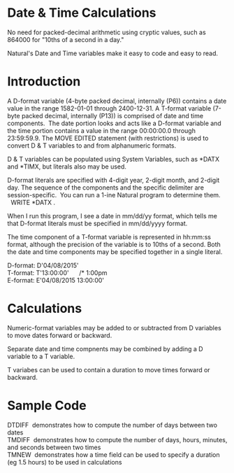 # Date & Time Calculations

No need for packed-decimal arithmetic using cryptic values, such as 864000 for "10ths of a second in a day."

Natural's Date and Time variables make it easy to code and easy to read.

Introduction  
=========

A D-format variable (4-byte packed decimal, internally (P6)) contains a date value in the range 1582-01-01 through 2400-12-31\. A T-format variable (7-byte packed decimal, internally (P13)) is comprised of date and time components.  The date portion looks and acts like a D-format variable and the time portion contains a value in the range 00:00:00.0 through 23:59:59.9\. The MOVE EDITED statement (with restrictions) is used to convert D & T variables to and from alphanumeric formats.  

D & T variables can be populated using System Variables, such as *DATX and *TIMX, but literals also may be used.  

D-format literals are specified with 4-digit year, 2-digit month, and 2-digit day. The sequence of the components and the specific delimiter are session-specific.  You can run a 1-ine Natural program to determine them.  
  WRITE *DATX .  

When I run this program, I see a date in mm/dd/yy format, which tells me that D-format literals must be specified in mm/dd/yyyy format.  

The time component of a T-format variable is represented in hh:mm:ss format, although the precision of the variable is to 10ths of a second. Both the date and time components may be specified together in a single literal.  

D-format: D'04/08/2015'  
T-format: T'13:00:00'      /* 1:00pm  
E-format: E'04/08/2015 13:00:00'  

Calculations  
=========  

Numeric-format variables may be added to or subtracted from D variables to move dates forward or backward.  

Separate date and time compnents may be combined by adding a D variable to a T variable.  

T variabes can be used to contain a duration to move times forward or backward.  

Sample Code  
==========  

DTDIFF  demonstrates how to compute the number of days between two dates  
TMDIFF  demonstrates how to compute the number of days, hours, minutes, and seconds between two times  
TMNEW  demonstrates how a time field can be used to specify a duration (eg 1.5 hours) to be used in calculations
